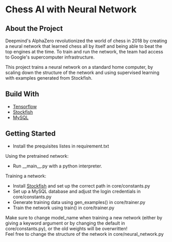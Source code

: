 # Chess AI with Neural Network

## About the Project
Deepmind's AlphaZero revolutionized the world of chess in 2018 by creating a neural network that learned chess all by itself and being able to beat the top engines at the time. To train and run the network, the team had access to Google's supercomputer infrastructure. 

This project trains a neural network on a standard home computer, by scaling down the structure of the network and using supervised learning with examples generated from Stockfish.

## Build With
- [Tensorflow](https://www.tensorflow.org/)
- [Stockfish](https://stockfishchess.org/)
- [MySQL](https://www.mysql.com/)

## Getting Started
- Install the prequisites listes in requirement.txt

Using the pretrained network:
  - Run \_\_main\_\_.py with a python interpreter.
  
Training a network:
  - Install [Stockfish](https://stockfishchess.org/) and set up the correct path in core/constants.py
  - Set up a MySQL database and adjust the login credentials in core/constants.py
  - Generate training data using gen\_examples() in core/trainer.py
  - Train the network using train() in core/trainer.py
  
  Make sure to change model\_name when training a new network (either by giving a keyword argument or by changing the default in core/constants.py), or the old weights will be overwritten! \
  Feel free to change the structure of the network in core/neural\_network.py

